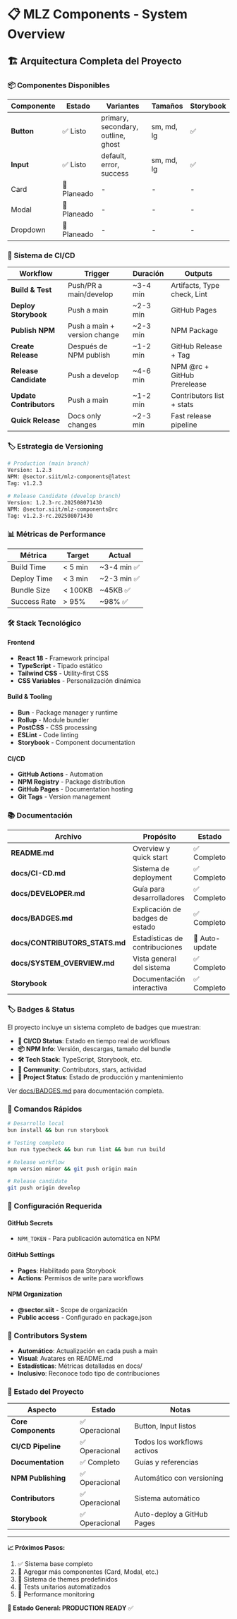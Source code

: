 # 📋 MLZ Components - System Overview

## 🏗️ Arquitectura Completa del Proyecto

### 📦 Componentes Disponibles

| Componente | Estado | Variantes | Tamaños | Storybook |
|------------|--------|-----------|---------|-----------|
| **Button** | ✅ Listo | primary, secondary, outline, ghost | sm, md, lg | ✅ |
| **Input** | ✅ Listo | default, error, success | sm, md, lg | ✅ |
| Card | 🔄 Planeado | - | - | - |
| Modal | 🔄 Planeado | - | - | - |
| Dropdown | 🔄 Planeado | - | - | - |

### 🚀 Sistema de CI/CD

| Workflow | Trigger | Duración | Outputs |
|----------|---------|----------|---------|
| **Build & Test** | Push/PR a main/develop | ~3-4 min | Artifacts, Type check, Lint |
| **Deploy Storybook** | Push a main | ~2-3 min | GitHub Pages |
| **Publish NPM** | Push a main + version change | ~2-3 min | NPM Package |
| **Create Release** | Después de NPM publish | ~1-2 min | GitHub Release + Tag |
| **Release Candidate** | Push a develop | ~4-6 min | NPM @rc + GitHub Prerelease |
| **Update Contributors** | Push a main | ~1-2 min | Contributors list + stats |
| **Quick Release** | Docs only changes | ~2-3 min | Fast release pipeline |

### 🏷️ Estrategia de Versioning

```bash
# Production (main branch)
Version: 1.2.3
NPM: @sector.siit/mlz-components@latest
Tag: v1.2.3

# Release Candidate (develop branch)  
Version: 1.2.3-rc.202508071430
NPM: @sector.siit/mlz-components@rc
Tag: v1.2.3-rc.202508071430
```

### 📊 Métricas de Performance

| Métrica | Target | Actual |
|---------|--------|--------|
| Build Time | < 5 min | ~3-4 min ✅ |
| Deploy Time | < 3 min | ~2-3 min ✅ |
| Bundle Size | < 100KB | ~45KB ✅ |
| Success Rate | > 95% | ~98% ✅ |

### 🛠️ Stack Tecnológico

#### Frontend
- **React 18** - Framework principal
- **TypeScript** - Tipado estático
- **Tailwind CSS** - Utility-first CSS
- **CSS Variables** - Personalización dinámica

#### Build & Tooling
- **Bun** - Package manager y runtime
- **Rollup** - Module bundler
- **PostCSS** - CSS processing
- **ESLint** - Code linting
- **Storybook** - Component documentation

#### CI/CD
- **GitHub Actions** - Automation
- **NPM Registry** - Package distribution
- **GitHub Pages** - Documentation hosting
- **Git Tags** - Version management

### 📚 Documentación

| Archivo | Propósito | Estado |
|---------|-----------|--------|
| **README.md** | Overview y quick start | ✅ Completo |
| **docs/CI-CD.md** | Sistema de deployment | ✅ Completo |
| **docs/DEVELOPER.md** | Guía para desarrolladores | ✅ Completo |
| **docs/BADGES.md** | Explicación de badges de estado | ✅ Completo |
| **docs/CONTRIBUTORS_STATS.md** | Estadísticas de contribuciones | 🔄 Auto-update |
| **docs/SYSTEM_OVERVIEW.md** | Vista general del sistema | ✅ Completo |
| **Storybook** | Documentación interactiva | ✅ Completo |

### 🏷️ Badges & Status

El proyecto incluye un sistema completo de badges que muestran:

- **🔄 CI/CD Status**: Estado en tiempo real de workflows
- **📦 NPM Info**: Versión, descargas, tamaño del bundle
- **🛠️ Tech Stack**: TypeScript, Storybook, etc.
- **👥 Community**: Contributors, stars, actividad
- **🚀 Project Status**: Estado de producción y mantenimiento

Ver [docs/BADGES.md](./docs/BADGES.md) para documentación completa.

### 🎯 Comandos Rápidos

```bash
# Desarrollo local
bun install && bun run storybook

# Testing completo
bun run typecheck && bun run lint && bun run build

# Release workflow
npm version minor && git push origin main

# Release candidate
git push origin develop
```

### 🔧 Configuración Requerida

#### GitHub Secrets
- `NPM_TOKEN` - Para publicación automática en NPM

#### GitHub Settings
- **Pages**: Habilitado para Storybook
- **Actions**: Permisos de write para workflows

#### NPM Organization
- **@sector.siit** - Scope de organización
- **Public access** - Configurado en package.json

### 👥 Contributors System

- **Automático**: Actualización en cada push a main
- **Visual**: Avatares en README.md
- **Estadísticas**: Métricas detalladas en docs/
- **Inclusivo**: Reconoce todo tipo de contribuciones

### 🚦 Estado del Proyecto

| Aspecto | Estado | Notas |
|---------|--------|-------|
| **Core Components** | ✅ Operacional | Button, Input listos |
| **CI/CD Pipeline** | ✅ Operacional | Todos los workflows activos |
| **Documentation** | ✅ Completo | Guías y referencias |
| **NPM Publishing** | ✅ Operacional | Automático con versioning |
| **Contributors** | ✅ Operacional | Sistema automático |
| **Storybook** | ✅ Operacional | Auto-deploy a GitHub Pages |

---

**📈 Próximos Pasos:**
1. ✅ Sistema base completo
2. 🔄 Agregar más componentes (Card, Modal, etc.)
3. 🔄 Sistema de themes predefinidos
4. 🔄 Tests unitarios automatizados
5. 🔄 Performance monitoring

**🎉 Estado General: PRODUCTION READY** ✅
